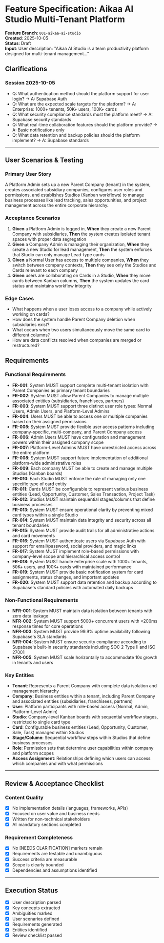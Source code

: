 # Feature Specification: Aikaa AI Studio Multi-Tenant Platform

**Feature Branch**: `001-aikaa-ai-studio`  
**Created**: 2025-10-05  
**Status**: Draft  
**Input**: User description: "Aikaa AI Studio is a team productivity platform designed for multi-tenant management..."

## Clarifications

### Session 2025-10-05
- Q: What authentication method should the platform support for user login? → A: Supabase Auth
- Q: What are the expected scale targets for the platform? → A: Enterprise: 1000+ tenants, 50K+ users, 100K+ cards
- Q: What security compliance standards must the platform meet? → A: Supabase security standards
- Q: What real-time collaboration features should the platform provide? → A: Basic notifications only
- Q: What data retention and backup policies should the platform implement? → A: Supabase standards

---

## User Scenarios & Testing

### Primary User Story
A Platform Admin sets up a new Parent Company (tenant) in the system, creates associated subsidiary companies, configures user roles and permissions, and establishes Studios (Kanban workflows) to manage business processes like lead tracking, sales opportunities, and project management across the entire corporate hierarchy.

### Acceptance Scenarios
1. **Given** a Platform Admin is logged in, **When** they create a new Parent Company with subsidiaries, **Then** the system creates isolated tenant spaces with proper data segregation
2. **Given** a Company Admin is managing their organization, **When** they create a new Studio for lead management, **Then** the system enforces that Studio can only manage Lead-type cards
3. **Given** a Normal User has access to multiple companies, **When** they switch between company contexts, **Then** they see only the Studios and Cards relevant to each company
4. **Given** users are collaborating on Cards in a Studio, **When** they move cards between Kanban columns, **Then** the system updates the card status and maintains workflow integrity

### Edge Cases
- What happens when a user loses access to a company while actively working on cards?
- How does the system handle Parent Company deletion when subsidiaries exist?
- What occurs when two users simultaneously move the same card to different columns?
- How are data conflicts resolved when companies are merged or restructured?

## Requirements

### Functional Requirements
- **FR-001**: System MUST support complete multi-tenant isolation with Parent Companies as primary tenant boundaries
- **FR-002**: System MUST allow Parent Companies to manage multiple associated entities (subsidiaries, franchisees, partners)
- **FR-003**: System MUST support three distinct user role types: Normal Users, Admin Users, and Platform-Level Admins
- **FR-004**: Users MUST be able to access one or multiple companies based on their assigned permissions
- **FR-005**: System MUST provide flexible user access patterns including company-specific, multi-company, and Parent Company access
- **FR-006**: Admin Users MUST have configuration and management powers within their assigned company scope
- **FR-007**: Platform-Level Admins MUST have unrestricted access across the entire platform
- **FR-008**: System MUST support future implementation of additional platform-wide administrative roles
- **FR-009**: Each company MUST be able to create and manage multiple Studios (Kanban boards)
- **FR-010**: Each Studio MUST enforce the rule of managing only one specific type of card entity
- **FR-011**: Cards MUST be configurable to represent various business entities (Lead, Opportunity, Customer, Sales Transaction, Project Task)
- **FR-012**: Studios MUST maintain sequential stages/columns that define business processes
- **FR-013**: System MUST ensure operational clarity by preventing mixed card types within a single Studio
- **FR-014**: System MUST maintain data integrity and security across all tenant boundaries
- **FR-015**: System MUST provide audit trails for all administrative actions and card movements
- **FR-016**: System MUST authenticate users via Supabase Auth with support for email/password, social providers, and magic links
- **FR-017**: System MUST implement role-based permissions with company-level scope and hierarchical access control
- **FR-018**: System MUST handle enterprise scale with 1000+ tenants, 50K+ users, and 100K+ cards with maintained performance
- **FR-019**: System MUST provide basic notification system for card assignments, status changes, and important updates
- **FR-020**: System MUST support data retention and backup according to Supabase's standard policies with automated daily backups

### Non-Functional Requirements
- **NFR-001**: System MUST maintain data isolation between tenants with zero data leakage
- **NFR-002**: System MUST support 5000+ concurrent users with <200ms response times for core operations
- **NFR-003**: System MUST provide 99.9% uptime availability following Supabase's SLA standards
- **NFR-004**: System MUST ensure security compliance according to Supabase's built-in security standards including SOC 2 Type II and ISO 27001
- **NFR-005**: System MUST scale horizontally to accommodate 10x growth in tenants and users

### Key Entities
- **Tenant**: Represents a Parent Company with complete data isolation and management hierarchy
- **Company**: Business entities within a tenant, including Parent Company and associated entities (subsidiaries, franchisees, partners)
- **User**: Platform participants with role-based access (Normal, Admin, Platform-Level Admin)
- **Studio**: Company-level Kanban boards with sequential workflow stages, restricted to single card type
- **Card**: Configurable business entities (Lead, Opportunity, Customer, Sale, Task) managed within Studios
- **Stage/Column**: Sequential workflow steps within Studios that define business processes
- **Role**: Permission sets that determine user capabilities within company and platform scopes
- **Access Assignment**: Relationships defining which users can access which companies and with what permissions

---

## Review & Acceptance Checklist

### Content Quality
- [x] No implementation details (languages, frameworks, APIs)
- [x] Focused on user value and business needs
- [x] Written for non-technical stakeholders
- [x] All mandatory sections completed

### Requirement Completeness
- [x] No [NEEDS CLARIFICATION] markers remain
- [x] Requirements are testable and unambiguous
- [x] Success criteria are measurable
- [x] Scope is clearly bounded
- [x] Dependencies and assumptions identified

---

## Execution Status

- [x] User description parsed
- [x] Key concepts extracted
- [x] Ambiguities marked
- [x] User scenarios defined
- [x] Requirements generated
- [x] Entities identified
- [x] Review checklist passed

